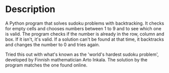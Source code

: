 # Description
A Python program that solves sudoku problems with backtracking. It checks for empty cells and chooses numbers between 1 to 9 and to see which one is valid. The program checks if the number is already in the row, column and box. If it isn't, it's valid. If a solution can't be found at that time, it backtracks and changes the number to 0 and tries again. 

Tried this out with what's known as the 'world's hardest sudoku problem', developed by Finnish mathematician Arto Inkala. The solution by the program matches the one found online.

